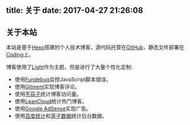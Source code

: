 title: 关于
date: 2017-04-27 21:26:08
---

## 关于本站

本站是基于[Hexo](https://hexo.io/docs/)搭建的个人技术博客，源代码托管在[GitHub](https://github.com)，静态文件部署在[Coding](https://coding.net)上。

博客使用了[Light](https://github.com/hexojs/hexo-theme-light)作为主题，但是进行了大量个性化定制:

- 使用[Fundebug](https://fundebug.com/)监控JavaScript脚本错误。
- 使用[Gitment](https://github.com/imsun/gitment)实现博客评论。
- 使用[不蒜子](http://service.ibruce.info/)统计博客访问量。
- 使用[LeanCloud](https://leancloud.cn)统计热门博客。
- 使用[Google AdSense](http://www.google.cn/adsense)实现广告。
- 使用[百度统计](http://tongji.baidu.com/)和[莲子数据](http://www.lotuseed.com/)统计后台数据。